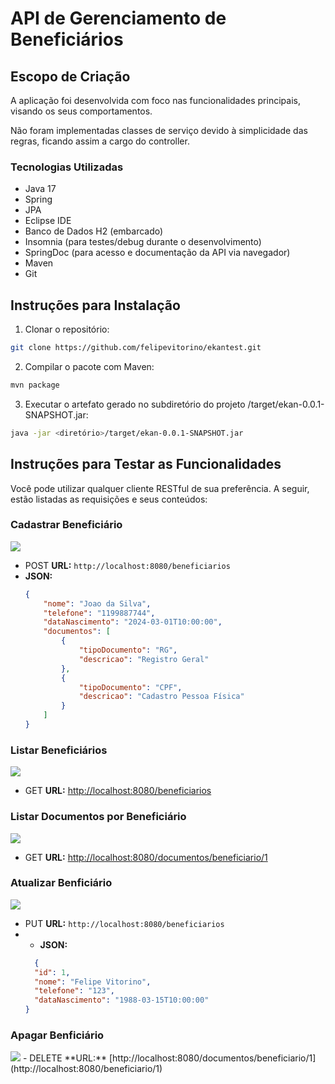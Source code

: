 # API de Gerenciamento de Beneficiários

## Escopo de Criação

A aplicação foi desenvolvida com foco nas funcionalidades principais, visando os seus comportamentos. 

Não foram implementadas classes de serviço devido à simplicidade das regras, ficando assim a cargo do controller.

### Tecnologias Utilizadas
- Java 17
- Spring
- JPA
- Eclipse IDE
- Banco de Dados H2 (embarcado)
- Insomnia (para testes/debug durante o desenvolvimento)
- SpringDoc (para acesso e documentação da API via navegador)
- Maven
- Git

## Instruções para Instalação

1. Clonar o repositório:

```bash
git clone https://github.com/felipevitorino/ekantest.git
```
2. Compilar o pacote com Maven:
```bash
mvn package
```
3. Executar o artefato gerado no subdiretório do projeto /target/ekan-0.0.1-SNAPSHOT.jar:
```bash
java -jar <diretório>/target/ekan-0.0.1-SNAPSHOT.jar
```
## Instruções para Testar as Funcionalidades

Você pode utilizar qualquer cliente RESTful de sua preferência. A seguir, estão listadas as requisições e seus conteúdos:

### Cadastrar Beneficiário
<img src="https://github.com/felipevitorino/ekantest/assets/8423063/e1386eff-27e6-4037-898b-f4e21c46b42d">

- POST **URL:** `http://localhost:8080/beneficiarios`
- **JSON:**
  ```json
  {
      "nome": "Joao da Silva",
      "telefone": "1199887744",
      "dataNascimento": "2024-03-01T10:00:00",
      "documentos": [
          {
              "tipoDocumento": "RG",
              "descricao": "Registro Geral"
          },
          {
              "tipoDocumento": "CPF",
              "descricao": "Cadastro Pessoa Física"
          }
      ]
  }
  ```

### Listar Beneficiários
<img src="https://github.com/felipevitorino/ekantest/assets/8423063/b0785ac2-1a64-4278-8064-9987bb38677a">

- GET **URL:** [http://localhost:8080/beneficiarios](http://localhost:8080/beneficiarios)

### Listar Documentos por Beneficiário
<img src="https://github.com/felipevitorino/ekantest/assets/8423063/875eab4d-fa64-474a-a9ad-becc0b66ab4d">

- GET **URL:** [http://localhost:8080/documentos/beneficiario/1](http://localhost:8080/documentos/beneficiario/1)

### Atualizar Benficiário
<img src="https://github.com/felipevitorino/ekantest/assets/8423063/a8263993-5f0a-4e9e-8669-d7445836d4bb">

- PUT **URL:** `http://localhost:8080/beneficiarios`
- - **JSON:**
  ```json
	{
    "id": 1,
	"nome": "Felipe Vitorino",
    "telefone": "123",
    "dataNascimento": "1988-03-15T10:00:00"
  }
  ```

### Apagar Benficiário
<img src="https://github.com/felipevitorino/ekantest/assets/8423063/9527a656-cafa-4f11-bed2-1cc83430ee54">
 - DELETE **URL:** [http://localhost:8080/documentos/beneficiario/1](http://localhost:8080/beneficiario/1)
